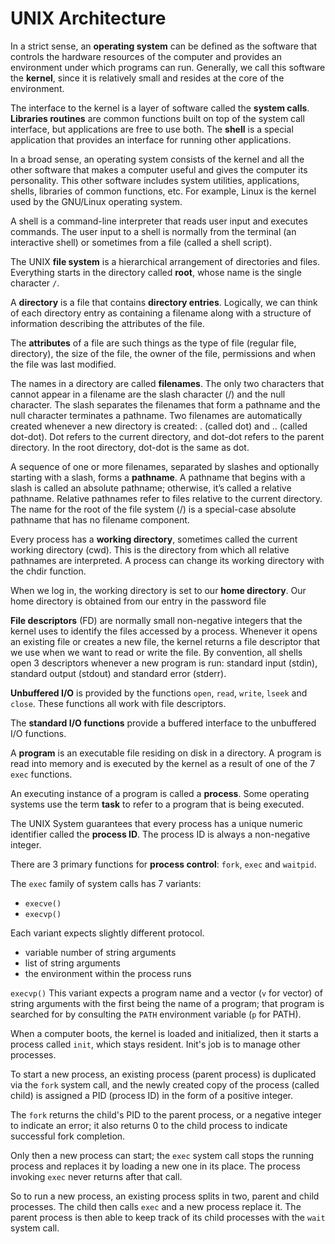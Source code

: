 # UNIX Architecture

In a strict sense, an **operating system** can be defined as the software that controls the hardware resources of the computer and provides an environment under which programs can run. Generally, we call this software the **kernel**, since it is relatively small and resides at the core of the environment. 

The interface to the kernel is a layer of software called the **system calls**. **Libraries routines** are common functions built on top of the system call interface, but applications are free to use both. The **shell** is a special application that provides an interface for running other applications.

In a broad sense, an operating system consists of the kernel and all the other software that makes a computer useful and gives the computer its personality. This other software includes system utilities, applications, shells, libraries of common functions, etc. For example, Linux is the kernel used by the GNU/Linux operating system.

A shell is a command-line interpreter that reads user input and executes commands. The user input to a shell is normally from the terminal (an interactive shell) or sometimes from a file (called a shell script).

The UNIX **file system** is a hierarchical arrangement of directories and files. Everything starts in the directory called **root**, whose name is the single character `/`.

A **directory** is a file that contains **directory entries**. Logically, we can think of each directory entry as containing a filename along with a structure of information describing the attributes of the file.

The **attributes** of a file are such things as the type of file (regular file, directory), the size of the file, the owner of the file, permissions and when the file was last modified.

The names in a directory are called **filenames**. The only two characters that cannot appear in a filename are the slash character (/) and the null character. The slash separates the filenames that form a pathname and the null character terminates a pathname. Two filenames are automatically created whenever a new directory is created: . (called dot) and .. (called dot-dot). Dot refers to the current directory, and dot-dot refers to the parent directory. In the root directory, dot-dot is the same as dot.

A sequence of one or more filenames, separated by slashes and optionally starting with a slash, forms a **pathname**. A pathname that begins with a slash is called an absolute pathname; otherwise, it’s called a relative pathname. Relative pathnames refer to files relative to the current directory. The name for the root of the file system (/) is a special-case absolute pathname that has no filename component.

Every process has a **working directory**, sometimes called the current working directory (cwd). This is the directory from which all relative pathnames are interpreted. A process can change its working directory with the chdir function.

When we log in, the working directory is set to our **home directory**. Our home directory is obtained from our entry in the password file

**File descriptors** (FD) are normally small non-negative integers that the kernel uses to identify the files accessed by a process. Whenever it opens an existing file or creates a new file, the kernel returns a file descriptor that we use when we want to read or write the file. By convention, all shells open 3 descriptors whenever a new program is run: standard input (stdin), standard output (stdout) and standard error (stderr).


**Unbuffered I/O** is provided by the functions `open`, `read`, `write`, `lseek` and `close`. These functions all work with file descriptors.

The **standard I/O functions** provide a buffered interface to the unbuffered I/O functions.

A **program** is an executable file residing on disk in a directory. A program is read into memory and is executed by the kernel as a result of one of the 7 `exec` functions.

An executing instance of a program is called a **process**. Some operating systems use the term **task** to refer to a program that is being executed.

The UNIX System guarantees that every process has a unique numeric identifier called the **process ID**. The process ID is always a non-negative integer.

There are 3 primary functions for **process control**: `fork`, `exec` and `waitpid`.


The `exec` family of system calls has 7 variants:
- `execve()`
- `execvp()`


Each variant expects slightly different protocol.
- variable number of string arguments
- list of string arguments
- the environment within the process runs


`execvp()`
This variant expects a program name and a vector (`v` for vector) of string arguments with the first being the name of a program; that program is searched for by consulting the `PATH` environment variable (`p` for PATH).



When a computer boots, the kernel is loaded and initialized, then it starts a process called `init`, which stays resident. Init's job is to manage other processes.

To start a new process, an existing process (parent process) is duplicated via the `fork` system call, and the newly created copy of the process (called child) is assigned a PID (process ID) in the form of a positive integer.

The `fork` returns the child's PID to the parent process, or a negative integer to indicate an error; it also returns 0 to the child process to indicate successful fork completion.

Only then a new process can start; the `exec` system call stops the running process and replaces it by loading a new one in its place. The process invoking `exec` never returns after that call.

So to run a new process, an existing process splits in two, parent and child processes. The child then calls `exec` and a new process replace it. The parent process is then able to keep track of its child processes with the `wait` system call.
